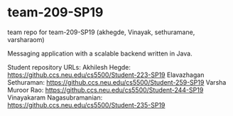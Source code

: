 # team-209-SP19
team repo for team-209-SP19 (akhegde, Vinayak, sethuramane, varsharaom) 

Messaging application with a scalable backend written in Java.

Student repository URLs:
Akhilesh Hegde: https://github.ccs.neu.edu/cs5500/Student-223-SP19
Elavazhagan Sethuraman: https://github.ccs.neu.edu/cs5500/Student-259-SP19
Varsha Muroor Rao: https://github.ccs.neu.edu/cs5500/Student-244-SP19
Vinayakaram Nagasubramanian: https://github.ccs.neu.edu/cs5500/Student-235-SP19

